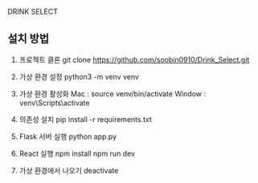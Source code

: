 DRINK SELECT
 ## 설치 방법

 1. 프로젝트 클론
    git clone https://github.com/soobin0910/Drink_Select.git

 2. 가상 환경 설정
    python3 -m venv venv

 3. 가상 환경 활성화
    Mac : source venv/bin/activate
    Window : venv\Scripts\activate

 4. 의존성 설치
    pip install -r requirements.txt

 5. Flask 서버 실행
    python app.py

 6. React 실행
    npm install
    npm run dev

 7. 가상 환경에서 나오기
    deactivate
